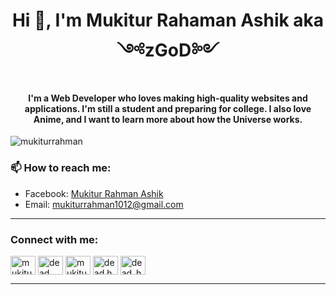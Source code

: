 <h1 align="center">Hi 👋, I'm Mukitur Rahaman Ashik aka ༺zGoD༻</h1>
<h4 align="center">I'm a Web Developer who loves making high-quality websites and applications. I'm still a student and preparing for college. I also love Anime, and I want to learn more about how the Universe works.</h4>

<p align="left"> <img src="https://komarev.com/ghpvc/?username=mukiturrahman&label=Profile%20views&color=0e75b6&style=flat" alt="mukiturrahman" /> </p>

### 📫 How to reach me:

- Facebook: [Mukitur Rahman Ashik](https://www.facebook.com/Dead.Haxxor/)
- Email: [mukiturrahman1012@gmail.com](mailto:mukiturrahman1012@gmail.com)

---

<h3 align="left">Connect with me:</h3>
<p align="left">
<a href="https://dev.to/mukiturrahman" target="blank"><img align="center" src="https://cdn.jsdelivr.net/npm/simple-icons@3.0.1/icons/dev-dot-to.svg" alt="mukiturrahman" height="30" width="40" /></a>
<a href="https://twitter.com/dead__haxor" target="blank"><img align="center" src="https://cdn.jsdelivr.net/npm/simple-icons@3.0.1/icons/twitter.svg" alt="dead__haxor" height="30" width="40" /></a>
<a href="https://linkedin.com/in/mukitur-rahman-ashik-271828144/" target="blank"><img align="center" src="https://cdn.jsdelivr.net/npm/simple-icons@3.0.1/icons/linkedin.svg" alt="mukitur-rahman-ashik-271828144/" height="30" width="40" /></a>
<a href="https://fb.com/dead.haxxor" target="blank"><img align="center" src="https://cdn.jsdelivr.net/npm/simple-icons@3.0.1/icons/facebook.svg" alt="dead.haxxor" height="30" width="40" /></a>
<a href=https://www.instagram.com/iiurusaii/" target="blank"><img align="center" src="https://cdn.jsdelivr.net/npm/simple-icons@3.0.1/icons/instagram.svg" alt="dead_haxor/" height="30" width="40" /></a>
</p>

---
